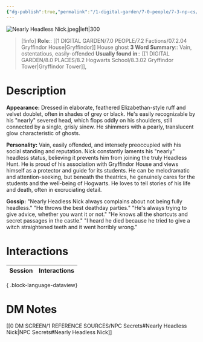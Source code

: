 ```yaml
---
{"dg-publish":true,"permalink":"/1-digital-garden/7-0-people/7-3-np-cs/nearly-headless-nick-sir-nicholas-de-mimsy-porpington/","tags":["#person","hogwarts","hogwarts-faculty","ghost","gryffindor"]}
---
```


![Nearly Headless Nick.jpeg|left|300](/img/user/1%20DIGITAL%20GARDEN/7.0%20PEOPLE/7.3%20NPCs/Headshots/Nearly%20Headless%20Nick.jpeg)
>[!info] 
>**Role**:: [[1 DIGITAL GARDEN/7.0 PEOPLE/7.2 Factions/07.2.04 Gryffindor House\|Gryffindor]] House ghost
>**3 Word Summary**:: Vain, ostentatious, easily-offended
>**Usually found in**:: [[1 DIGITAL GARDEN/8.0 PLACES/8.2 Hogwarts School/8.3.02 Gryffindor Tower\|Gryffindor Tower]], 
# Description

**Appearance:** Dressed in elaborate, feathered Elizabethan-style ruff and velvet doublet, often in shades of grey or black. He's easily recognizable by his "nearly" severed head, which flops oddly on his shoulders, still connected by a single, grisly sinew. He shimmers with a pearly, translucent glow characteristic of ghosts.

**Personality:** Vain, easily offended, and intensely preoccupied with his social standing and reputation. Nick constantly laments his "nearly" headless status, believing it prevents him from joining the truly Headless Hunt. He is proud of his association with Gryffindor House and views himself as a protector and guide for its students. He can be melodramatic and attention-seeking, but beneath the theatrics, he genuinely cares for the students and the well-being of Hogwarts. He loves to tell stories of his life and death, often in excruciating detail.

**Gossip:** "Nearly Headless Nick always complains about not being fully headless." "He throws the best deathday parties." "He's always trying to give advice, whether you want it or not." "He knows all the shortcuts and secret passages in the castle." "I heard he died because he tried to give a witch straightened teeth and it went horribly wrong."

# Interactions

| Session | Interactions |
| ------- | ------------ |

{ .block-language-dataview}

# DM Notes

[[0 DM SCREEN/1 REFERENCE SOURCES/NPC Secrets#Nearly Headless Nick\|NPC Secrets#Nearly Headless Nick]]
